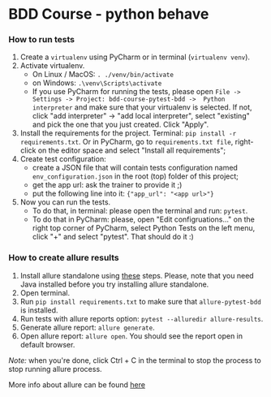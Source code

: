 # BDD Course - python behave

### How to run tests
1. Create a `virtualenv` using PyCharm or in terminal (`virtualenv venv`).
2. Activate virtualenv. 
   - On Linux / MacOS: `. ./venv/bin/activate`
   - on Windows: `.\venv\Scripts\activate`
   - If you use PyCharm for running the tests, please open `File -> Settings -> Project: bdd-course-pytest-bdd -> 
   Python interpreter` and make sure that your virtualenv is selected. If not, click "add interpreter" -> 
   "add local interpreter", select "existing" and pick the one that you just created. Click "Apply".
3. Install the requirements for the project. Terminal: `pip install -r requirements.txt`. Or in PyCharm, go to 
   `requirements.txt file`, right-click on the editor space and select "Install all requirements";
4. Create test configuration:
   - create a JSON file that will contain tests configuration named `env_configuration.json` in the root (top) 
   folder of this project;
   - get the app url: ask the trainer to provide it ;)
   - put the following line into it: `{"app_url": "<app url>"}`
5. Now you can run the tests. 
   - To do that, in terminal: please open the terminal and run: `pytest`. 
   - To do that in PyCharm: please, open "Edit configruations..." on the right top corner of PyCharm, select Python
   Tests on the left menu, click "+" and select "pytest". That should do it :)

### How to create allure results

1. Install allure standalone using [these](https://allurereport.org/docs/gettingstarted-installation/) steps. Please, note that you need Java
installed before you try installing allure standalone.
2. Open terminal.
3. Run `pip install requirements.txt` to make sure that `allure-pytest-bdd`
is installed.
4. Run tests with allure reports option: `pytest --alluredir allure-results`.
5. Generate allure report: `allure generate`.
6. Open allure report: `allure open`. You should see the report open in 
default browser.

_Note:_ when you're done, click Ctrl + C in the terminal to stop the process
to stop running allure process.

More info about allure can be found [here](https://allurereport.org/docs/how-it-works/)